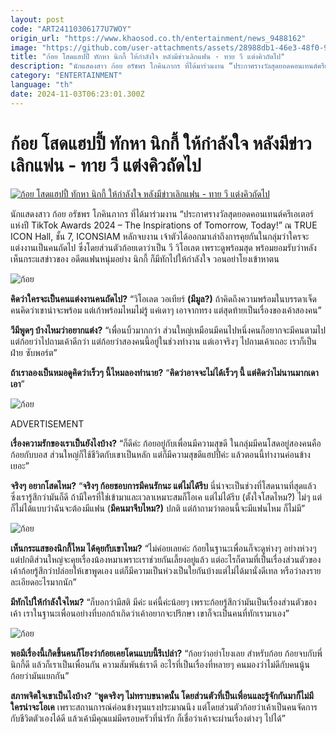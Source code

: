 ```yaml
---
layout: post
code: "ART24110306177U7WOY"
origin_url: "https://www.khaosod.co.th/entertainment/news_9488162"
image: "https://github.com/user-attachments/assets/28988db1-46e3-48f0-9190-2356457de4b8"
title: "ก้อย โสดแฮปปี้ ทักหา นิกกี้ ให้กำลังใจ หลังมีข่าวเลิกแฟน - ทาย วี แต่งคิวถัดไป"
description: "นักแสดงสาว ก้อย อรัชพร โภคินภากร ที่ได้มาร่วมงาน “ประกาศรางวัลสุดยอดคอนเทนต์ครีเอเตอร์แห่งปี TikTok Awards 2024 - The Inspirations of Tomorrow, Today!”"
category: "ENTERTAINMENT"
language: "th"
date: 2024-11-03T06:23:01.300Z
---
```


# ก้อย โสดแฮปปี้ ทักหา นิกกี้ ให้กำลังใจ หลังมีข่าวเลิกแฟน - ทาย วี แต่งคิวถัดไป

[![ก้อย โสดแฮปปี้ ทักหา นิกกี้ ให้กำลังใจ หลังมีข่าวเลิกแฟน - ทาย วี แต่งคิวถัดไป](https://www.khaosod.co.th/wpapp/uploads/2024/11/goy031167-3.jpg "ก้อย โสดแฮปปี้ ทักหา นิกกี้ ให้กำลังใจ หลังมีข่าวเลิกแฟน - ทาย วี แต่งคิวถัดไป")](https://www.khaosod.co.th/wpapp/uploads/2024/11/goy031167-3.jpg)

นักแสดงสาว ก้อย อรัชพร โภคินภากร ที่ได้มาร่วมงาน “ประกาศรางวัลสุดยอดคอนเทนต์ครีเอเตอร์แห่งปี TikTok Awards 2024 – The Inspirations of Tomorrow, Today!” ณ TRUE ICON Hall, ชั้น 7, ICONSIAM หลักจบงาน เจ้าตัวได้ออกมาเล่าถึงการคุยกันในกลุ่มว่าใครจะแต่งงานเป็นคนถัดไป ซึ่งโดยส่วนตัวก้อยเดาว่าเป็น วี วิโอเลต เพราะดูพร้อมสุด พร้อมยอมรับว่าหลังเห็นกระแสข่าวของ อดีตแฟนหนุ่มอย่าง นิกกี้ ก็มีทักไปให้กำลังใจ วอนอย่าโยงเข้าหาตน

![ก้อย](https://www.khaosod.co.th/wpapp/uploads/2024/11/goy031167-7.jpg)

**คิดว่าใครจะเป็นคนแต่งงานคนถัดไป?** “วิโอเลต วอเทียร์ **(มีมูล?)** ถ้าคิดถึงความพร้อมในบรรดาเจ็ดคนคิดว่าเขาน่าจะพร้อม แต่เก้าพร้อมไหมไม่รู้ แค่เดาๆ เอาจากทรง แต่สุดท้ายเป็นเรื่องของเค้าสองคน”

**วีมีพูดๆ บ้างไหมว่าอยากแต่ง?** “เพื่อนบิ้วมากกว่า ส่วนใหญ่เหมือนมีคนไปหนึ่งคนก็อยากจะมีคนตามไป แต่ก้อยว่าไปถามเค้าดีกว่า แต่ก้อยว่าสองคนนี้อยู่ในช่วงทำงาน แต่เอาจริงๆ ไปถามเค้าเถอะ เราก็เป็นฝ่าย ซับพอร์ต”

**ถ้าเราลองเป็นหมอดูคิดว่าเร็วๆ นี้ไหมลองทำนาย?** “**คิดว่าอาจจะไม่ได้เร็วๆ นี้ แต่คิดว่าไม่นานมากเดาเอา**”

![ก้อย](https://www.khaosod.co.th/wpapp/uploads/2024/11/goy031167-5.jpg)

ADVERTISEMENT

**เรื่องความรักของเราเป็นยังไงบ้าง?** “ก็ดีค่ะ ก้อยอยู่กับเพื่อนมีความสุขดี ในกลุ่มมีคนโสดอยู่สองคนคือก้อยกับบอส ส่วนใหญ่ก็ใช้ชีวิตกับเขาเป็นหลัก แต่ก็มีความสุขดีแฮปปี้ค่ะ แล้วตอนนี้ทำงานค่อนข้างเยอะ”

**จริงๆ อยากโสดไหม?** “**จริงๆ ก้อยชอบการมีคนรักนะ แต่ไม่ได้รีบ** นี่น่าจะเป็นช่วงที่โสดนานที่สุดแล้ว ซึ่งเรารู้สึกว่ามันก็ดี ถ้ามีใครที่ใช่เข้ามาและเวลาเหมาะสมก็โอเค แต่ไม่ได้รีบ (ตั้งใจโสดไหม?) ไม่ๆ แต่ก็ไม่ได้แบบว่าฉันจะต้องมีแฟน (**มีคนมาจีบไหม?)** ปกติ แต่ถ้าถามว่าตอนนี้จะมีแฟนไหม ก็ไม่มี”

![ก้อย](https://www.khaosod.co.th/wpapp/uploads/2024/11/goy031167-6.jpg)

**เห็นกระแสของนิกกี้ไหม ได้คุยกับเขาไหม?** “ไม่ค่อยเลยค่ะ ก้อยในฐานะเพื่อนก็จะดูห่างๆ อย่างห่วงๆ แต่ปกติส่วนใหญ่จะคุยเรื่องน้องหมาเพราะเราช่วยกันเลี้ยงอยู่แล้ว แต่อะไรก็ตามที่เป็นเรื่องส่วนตัวของเค้าก้อยรู้สึกว่าปล่อยให้เขาพูดเอง แต่ก็มีความเป็นห่วงเป็นใยกันบ้างแต่ไม่ได้มานั่งดีเทล หรือว่าลงรายละเอียดอะไรมากนัก”

**มีทักไปให้กำลังใจไหม?** “ก็บอกว่ามีสติ มีค่ะ แค่นี้ค่ะน้อยๆ เพราะก้อยรู้สึกว่ามันเป็นเรื่องส่วนตัวของเค้า เราในฐานะเพื่อนอย่างที่บอกถ้าเกิดว่าเค้าอยากจะปรึกษา เขาก็จะเป็นคนที่ทักเรามาเอง”

![ก้อย](https://www.khaosod.co.th/wpapp/uploads/2024/11/goy031167-1.jpg)

**พอมีเรื่องนี้เกิดขึ้นคนก็โยงว่าก้อยเคยโดนแบบนี้รึเปล่า?** “ก้อยว่าอย่าโยงเลย สำหรับก้อย ก้อยจบกับพี่นิกกี้ดี แล้วก็เราเป็นเพื่อนกัน ความสัมพันธ์เราดี อะไรที่เป็นเรื่องที่หลายๆ คนมองว่าไม่ดีกับคนนู้น ก้อยว่ามันแยกกัน”

**สภาพจิตใจเขาเป็นไงบ้าง?** “**พูดจริงๆ ไม่ทราบขนาดนั้น โดยส่วนตัวที่เป็นเพื่อนและรู้จักกันมาก็ไม่มีใครน่าจะโอเค** เพราะสถานการณ์ค่อนข้างรุนแรงประมาณนึง แต่โดยส่วนตัวก้อยว่าเค้าเป็นคนจัดการกับชีวิตตัวเองได้ดี แล้วเค้ามีคุณแม่มีครอบครัวที่น่ารัก ก็เชื่อว่าเค้าจะผ่านเรื่องต่างๆ ไปได้”